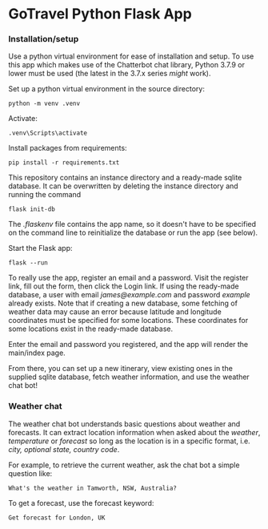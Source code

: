 # GoTravel Python Flask App

### Installation/setup
Use a python virtual environment for ease of installation and setup. To use this app
which makes use of the Chatterbot chat library, Python 3.7.9 or lower must be used
(the latest in the 3.7.x series _might_ work).

Set up a python virtual environment in the source directory:

``python -m venv .venv``

Activate:

``.venv\Scripts\activate``

Install packages from requirements:

``pip install -r requirements.txt``

This repository contains an instance directory and a ready-made sqlite database. It can
be overwritten by deleting the instance directory and running the command

``flask init-db``

The _.flaskenv_ file contains the app name, so it doesn't have to be specified on the
command line to reinitialize the database or run the app (see below).

Start the Flask app:

``flask --run``

To really use the app, register an email and a password. Visit the register link, fill
out the form, then click the Login link. If using the ready-made database, a user with
email _james@example.com_ and password _example_ already exists. Note that if creating
a new database, some fetching of weather data may cause an error because latitude and
longitude coordinates must be specified for some locations. These coordinates for some
locations exist in the ready-made database.

Enter the email and password you registered,
and the app will render the main/index page.

From there, you can set up a new itinerary, view existing ones in the supplied sqlite
database, fetch weather information, and use the weather chat bot!

### Weather chat
The weather chat bot understands basic questions about weather and forecasts. It can
extract location information when asked about the _weather_, _temperature_ or
_forecast_ so long as the location is in a specific format, i.e. *_city_, _optional state_,
_country code_*.

For example, to retrieve the current weather, ask the chat bot a simple question like:

``What's the weather in Tamworth, NSW, Australia?``

To get a forecast, use the forecast keyword:

``Get forecast for London, UK``

